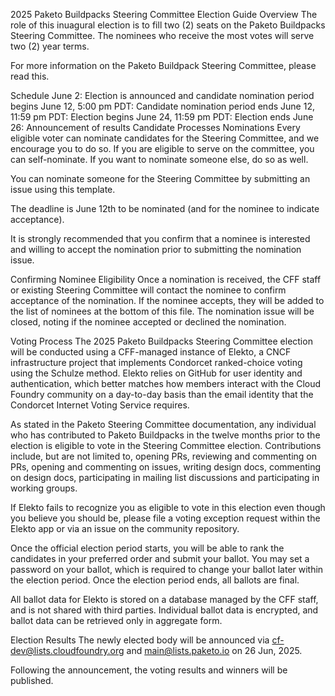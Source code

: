 2025 Paketo Buildpacks Steering Committee Election Guide
Overview
The role of this inuagural election is to fill two (2) seats on the Paketo Buildpacks Steering Committee. The nominees who receive the most votes will serve two (2) year terms.

For more information on the Paketo Buildpack Steering Committee, please read this.

Schedule
June 2: Election is announced and candidate nomination period begins
June 12, 5:00 pm PDT: Candidate nomination period ends
June 12, 11:59 pm PDT: Election begins
June 24, 11:59 pm PDT: Election ends
June 26: Announcement of results
Candidate Processes
Nominations
Every eligible voter can nominate candidates for the Steering Committee, and we encourage you to do so. If you are eligible to serve on the committee, you can self-nominate. If you want to nominate someone else, do so as well.

You can nominate someone for the Steering Committee by submitting an issue using this template.

The deadline is June 12th to be nominated (and for the nominee to indicate acceptance).

It is strongly recommended that you confirm that a nominee is interested and willing to accept the nomination prior to submitting the nomination issue.

Confirming Nominee Eligibility
Once a nomination is received, the CFF staff or existing Steering Committee will contact the nominee to confirm acceptance of the nomination. If the nominee accepts, they will be added to the list of nominees at the bottom of this file. The nomination issue will be closed, noting if the nominee accepted or declined the nomination.

Voting Process
The 2025 Paketo Buildpacks Steering Committee election will be conducted using a CFF-managed instance of Elekto, a CNCF infrastructure project that implements Condorcet ranked-choice voting using the Schulze method. Elekto relies on GitHub for user identity and authentication, which better matches how members interact with the Cloud Foundry community on a day-to-day basis than the email identity that the Condorcet Internet Voting Service requires.

As stated in the Paketo Steering Committee documentation, any individual who has contributed to Paketo Buildpacks in the twelve months prior to the election is eligible to vote in the Steering Committee election. Contributions include, but are not limited to, opening PRs, reviewing and commenting on PRs, opening and commenting on issues, writing design docs, commenting on design docs, participating in mailing list discussions and participating in working groups.

If Elekto fails to recognize you as eligible to vote in this election even though you believe you should be, please file a voting exception request within the Elekto app or via an issue on the community repository.

Once the official election period starts, you will be able to rank the candidates in your preferred order and submit your ballot. You may set a password on your ballot, which is required to change your ballot later within the election period. Once the election period ends, all ballots are final.

All ballot data for Elekto is stored on a database managed by the CFF staff, and is not shared with third parties. Individual ballot data is encrypted, and ballot data can be retrieved only in aggregate form.

Election Results
The newly elected body will be announced via cf-dev@lists.cloudfoundry.org and main@lists.paketo.io on 26 Jun, 2025.

Following the announcement, the voting results and winners will be published.

